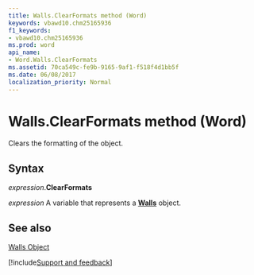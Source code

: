 ```yaml
---
title: Walls.ClearFormats method (Word)
keywords: vbawd10.chm25165936
f1_keywords:
- vbawd10.chm25165936
ms.prod: word
api_name:
- Word.Walls.ClearFormats
ms.assetid: 70ca549c-fe9b-9165-9af1-f518f4d1bb5f
ms.date: 06/08/2017
localization_priority: Normal
---
```



# Walls.ClearFormats method (Word)

Clears the formatting of the object.


## Syntax

_expression_.**ClearFormats**

_expression_ A variable that represents a **[Walls](Word.Walls.md)** object.


## See also


[Walls Object](Word.Walls.md)

[!include[Support and feedback](~/includes/feedback-boilerplate.md)]